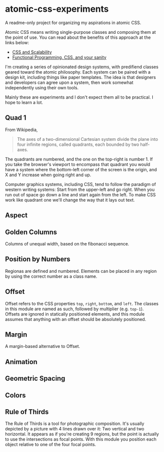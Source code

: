 # atomic-css-experiments
A readme-only project for organizing my aspirations in atomic CSS.

Atomic CSS means writing single-purpose classes and composing them at the point of use. You can read about the benefits of this approach at the links below:

- [CSS and Scalability](http://mrmrs.io/writing/2016/03/24/scalable-css/)
- [Functional Programming, CSS, and your sanity](http://www.jon.gold/2015/07/functional-css/)

I'm creating a series of opinionated design systems, with predifiend classes geared toward the atomic philosophy. Each system can be paired with a design kit, including things like paper templates. The idea is that designers and developers can agree upon a system, then work somewhat independently using their own tools.

Mainly these are experiments and I don't expect them all to be practical. I hope to learn a lot.

## Quad 1

From Wikipedia, 
> The axes of a two-dimensional Cartesian system divide the plane into four infinite regions, called quadrants, each bounded by two half-axes.

The quadrants are numbered, and the one on the top-right is number 1. If you take the browser's viewport to encompass that quadrant you would have a system where the bottom-left corner of the screen is the origin, and X and Y increase when going right and up.

Computer graphics systems, including CSS, tend to follow the paradigm of western writing systems: Start from the upper-left and go right. When you run out of space go down a line and start again from the left. To make CSS work like quadrant one we'll change the way that it lays out text.


## Aspect




## Golden Columns

Columns of unequal width, based on the fibonacci sequence.


## Position by Numbers

Regionas are defined and numbered. Elements can be placed in any region by using the correct number as a class name.



## Offset

Offset refers to the CSS properties `top`, `right`, `bottom`, and `left`. The classes in this module are named as such, followed by multiplier (e.g. `top-1`). Offsets are ignored in statically positioned elements, and this module assumes that anything with an offset should be absolutely positioned.



## Margin

A margin-based alternative to Offset.



## Animation



## Geometric Spacing



## Colors




## Rule of Thirds

The Rule of Thirds is a tool for photographic composition. It's usually depicted by a picture with 4 lines drawn over it: Two vertical and two horizontal. It appears as if you're creating 9 regions, but the point is actually to use the intersections as focal points. With this module you position each object relative to one of the four focal points.
